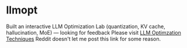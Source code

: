 # llmopt
Built an interactive LLM Optimization Lab (quantization, KV cache, hallucination, MoE) — looking for feedback
Please visit [LLM Optimzation Techniques](llmoptimization.netlify.app)
Reddit doesn't let me post this link for some reason.
